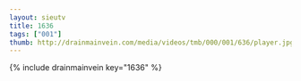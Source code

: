 ```yaml
--- 
layout: sieutv
title: 1636
tags: ["001"]
thumb: http://drainmainvein.com/media/videos/tmb/000/001/636/player.jpg
---
```

{% include drainmainvein key="1636" %} 
